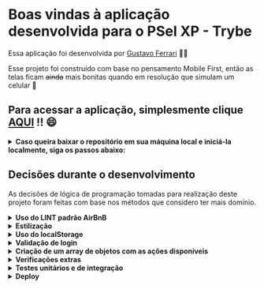 # Boas vindas à aplicação desenvolvida para o PSel XP - Trybe

Essa aplicação foi desenvolvida por [Gustavo Ferrari](https://www.linkedin.com/in/gustavodferrari/) 🧑‍💻

Esse projeto foi construído com base no pensamento Mobile First, então as telas ficam ~~ainda~~ mais bonitas quando em resolução que simulam um celular 📱

## Para acessar a aplicação, simplesmente clique [AQUI](https://psel-xp.vercel.app/) !! 😄

<details>
  <summary><strong>Caso queira baixar o repositório em sua máquina local e iniciá-la localmente, siga os passos abaixo:</strong></summary><br />

  ➡️ Clone esse repositório:
    `git clone git@github.com:Gustavo-Ferrari/psel_xp.git`

  ➡️ Entre no diretório destino do repositório:
    `cd psel_xp`
  
  ➡️ Instale a dependências necessárias:
    `npm install`

  ➡️ Execute a aplicação:
    `npm start`

</details>

## Decisões durante o desenvolvimento

As decisões de lógica de programação tomadas para realização deste projeto foram feitas com base nos métodos que considero ter mais domínio.

<details>
  <summary><strong>Uso do LINT padrão AirBnB</strong></summary><br />

  ➡️ Para a verificação da qualidade do código elaborado, utilizei o lint com as regras padronizadas pelo [AirBnB](https://www.npmjs.com/package/eslint-config-airbnb), amplamente utilizadas e aceitas pela comunidade; ✏️

</details>

<details>
  <summary><strong>Estilização</strong></summary><br />

  ➡️ A estilização deste projeto foi feita com CSS puro; 🎨

  ➡️ As cores e padrões utilizados foram retirados do material de referência enviado pela XP;

  ➡️ Pequenas alterações foram feitas para que o contraste ficasse adequado para visualização;


</details>

<details>
  <summary><strong>Uso do localStorage</strong></summary><br />
  
   - O <strong>Local Storage</strong> para salvamento de dados e manipulação posterior 💾

    ➡️ Salvamento do email utilizado para logar;

    ➡️ Data e hora do último login realizado;

    ➡️ Array de objetos contendo as ações disponíveis para compra ;

    ➡️ Array de objetos contendo as ações do cliente;

    ➡️ Saldo do cliente disponível em conta;
     
</details>

<details>
  <summary><strong>Validação de login</strong></summary><br />
  
  - Para acessar o applicativo, o usuário deve informar um e-mail em formato válido e uma senha com, no mínimo, 8 dígitos: 📧🔑

  - Para fins de teste da aplicação, pode-se inserir qualquer email e senha com formato válido.

  - Essa aplicação simula a interação de apenas um usuário com o applicativo.

  ➡️ Para validar o formato do e-mail e o tamanho mínimo da senha, utilizei da biblioteca [YUP](https://www.npmjs.com/package/yup);

</details>

<details>
  <summary><strong>Criação de um array de objetos com as ações disponíveis</strong></summary><br />
  
   ➡️ Uma vez decidido que iria usar o *Local Storage* e o *Estado Centralizadodo* do [REACT](https://pt-br.reactjs.org/)
  para poder trabalhar com as ações disponíveis para compra, busquei por ações recomendadas no período de
  construção desta aplicação [neste link](https://investnews.com.br/financas/melhores-acoes-de-2022-acumulado-junho/)

   ➡️ Criei um array de objetos contendo essas ações. 
  Após fazer o login, os dados desse array são enviados para o localStorage e para o estado centralizado, 
  para futuras manipulações. 📂

</details>

<details>
  <summary><strong>Verificações extras</strong></summary><br />
  
   - Validações extras foram inseridas para que o funcionamento da aplicação se aproxima-se um pouco da usabilidade real:

    ➡️ Não é possível comprar ações	se o saldo em conta for insuficiente 🚫

    ➡️ Não é possível comprar um número maior de ações do que disponível na corretora 🚫

    ➡️ Não é possível vender um número maior de ações do que o cliente possui 🚫

    ➡️ Os botões de compra e venda de ações são habilitados de forma dinâmica, de acordo
        com a possibilidade do cliente de realizar cada transação ✔️❌

    ➡️ Ao tentar realiar uma transação não permitida, o cliente recebe uma mensagem na tela informando 
        a impossibilidade de proseguir 🛑

</details>

<details>
  <summary><strong>Testes unitários e de integração</strong></summary><br />
  
   - A fim de monitorar o funcionamento correto do código, testes unitários e de integração foram realizados. 🩺

   - Ferramentas utilizadas para testes:

    ➡️ Crianção de um renderWithRouter para renderizar os componetes em ambiente de testes.

    ➡️ Biblioteca de testes [React Testting Library](https://testing-library.com/) 🦑

    ➡️ Framework de testes [JEST] (https://jestjs.io/pt-BR/) 🃏

</details>


<details>
  <summary><strong>Deploy</strong></summary><br />
  
   - Para maior facilidade de acesso à aplicação, utilizei o [VERCEL](https://vercel.com/) para dara deploy 🚀

</details>

